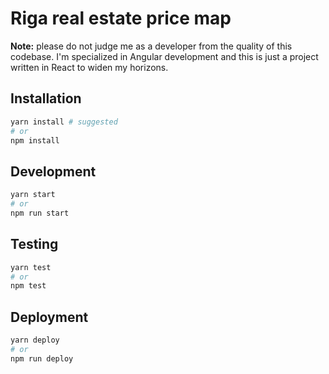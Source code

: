 # Riga real estate price map

**Note:** please do not judge me as a developer from the quality of this codebase. I'm specialized in Angular development and this is just a project written in React to widen my horizons.


## Installation
```sh
yarn install # suggested
# or
npm install
```

## Development
```sh
yarn start
# or
npm run start
```

## Testing
```sh
yarn test
# or
npm test
```

## Deployment
```sh
yarn deploy
# or
npm run deploy
```
